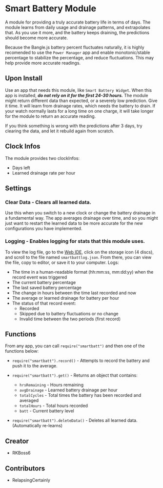 # Smart Battery Module
A module for providing a truly accurate battery life in terms of days. The module learns from daily usage and drainage patterns, and extrapolates that. As you use it more, and the battery keeps draining, the predictions should become more accurate.

Because the Bangle.js battery percent fluctuates naturally, it is highly recomended to use the `Power Manager` app and enable monotonic/stable percentage to stabilize the percentage, and reduce fluctuations. This may help provide more accurate readings.
## Upon Install
Use an app that needs this module, like `Smart Battery Widget`.
When this app is installed, <i><b>do not rely on it for the first 24-30 hours.</b></i>
The module might return different data than expected, or a severely low prediction. Give it time. It will learn from drainage rates, which needs the battery to drain. If your watch normally lasts for a long time on one charge, it will take longer for the module to return an accurate reading.

If you think something is wrong with the predictions after 3 days, try clearing the data, and let it rebuild again from scratch.
## Clock Infos
The module provides two clockInfos:
- Days left
- Learned drainage rate per hour

## Settings
### Clear Data - Clears all learned data. 
Use this when you switch to a new clock or change the battery drainage in a fundamental way. The app averages drainage over time, and so you might just want to restart the learned data to be more accurate for the new configurations you have implemented.
### Logging - Enables logging for stats that this module uses. 
To view the log file, go to the [Web IDE](https://www.espruino.com/ide/#), click on the storage icon (4 discs), and scroll to the file named `smartbattlog.json`. From there, you can view the file, copy to editor, or save it to your computer.
Logs:
* The time in a human-readable format (hh:mm:ss, mm:dd:yy) when the record event was triggered
* The current battery percentage
* The last saved battery percentage
* The change in hours between the time last recorded and now
* The average or learned drainage for battery per hour
* The status of that record event:
  * Recorded
  * Skipped due to battery fluctuations or no change
  * Invalid time between the two periods (first record)
## Functions
From any app, you can call `require("smartbatt")` and then one of the functions below:
* `require("smartbatt").record()` - Attempts to record the battery and push it to the average.
* `require("smartbatt").get()` - Returns an object that contains:

  
  * `hrsRemaining` - Hours remaining
  * `avgDrainage` - Learned battery drainage per hour
  * `totalCycles` - Total times the battery has been recorded and averaged
  * `totalHours` - Total hours recorded
  * `batt` - Current battery level

    
* `require("smartbatt").deleteData()` - Deletes all learned data. (Automatically re-learns)
## Creator
- RKBoss6
## Contributors
- RelapsingCertainly
